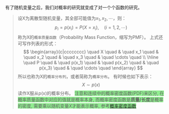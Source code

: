 有了随机变量之后，我们对概率的研究就变成了对一个个函数的研究。

>设X为离散型随机变量，其全部可能值为$x_1,x_2,\cdots$，则：
$$
p_i=p(x_i)=P(X=x_i),\quad (i=1,2,\cdots)
$$
称为X的`概率质量函数`（Probability Mass Function，缩写为PMF）。
上式还可写作列表的形式：
$$
\begin{array}{c|cccccccc}
    \quad X \quad & \quad x_1 \quad & \quad x_2 \quad & \quad x_3 \quad & \quad \cdots \quad
    \\
    \hline
    \quad P \quad & \quad p(x_1) \quad & \quad p(x_2) \quad & \quad p(x_3) \quad & \quad \cdots \quad
\end{array}
$$
所以也称为X的`概率分布列`，或者简称为`概率分布`。
有时候也如下表示：
$$
X\sim p(x)
$$
读作X服从p(x)的概率分布。
<font style="background: lightgreen">注意和连续中的概率密度函数(PDF)来区分, 在概率质量函数中对应的值就是概率本身, 而概率密度函数是**质量/长度**是概率的密度, 需要乘以随机变量$X$才能表示概率, 参考[概率密度函数](/probability_连续_概率密度函数/)</font>